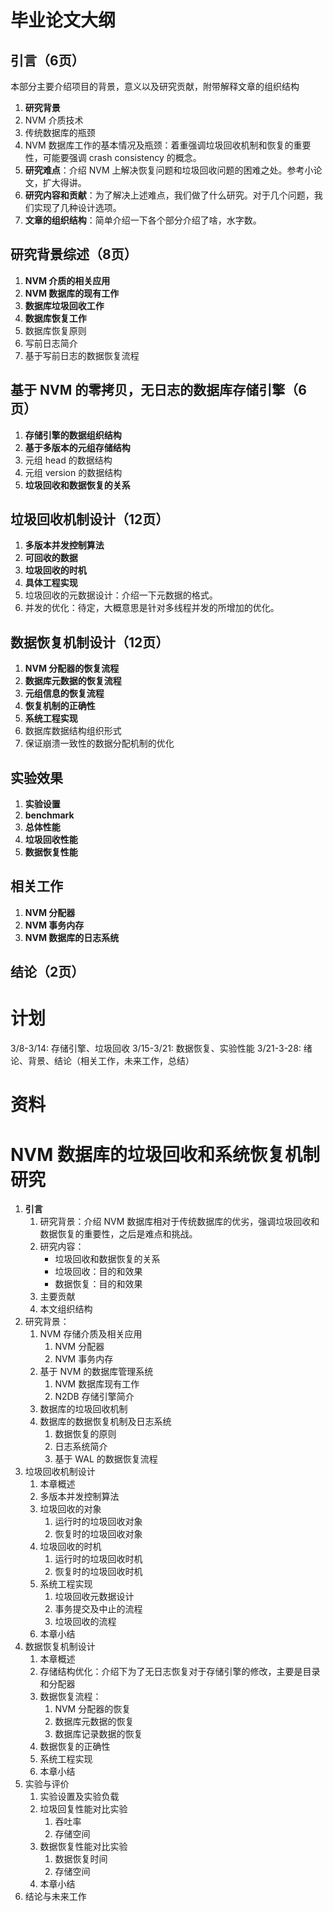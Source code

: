 # 毕业论文大纲

## 引言（6页）
本部分主要介绍项目的背景，意义以及研究贡献，附带解释文章的组织结构

1. **研究背景**
  1. NVM 介质技术
  2. 传统数据库的瓶颈
  3. NVM 数据库工作的基本情况及瓶颈：着重强调垃圾回收机制和恢复的重要性，可能要强调 crash consistency 的概念。
2. **研究难点**：介绍 NVM 上解决恢复问题和垃圾回收问题的困难之处。参考小论文，扩大得讲。
3. **研究内容和贡献**：为了解决上述难点，我们做了什么研究。对于几个问题，我们实现了几种设计选项。
4. **文章的组织结构**：简单介绍一下各个部分介绍了啥，水字数。


## 研究背景综述（8页）

1. **NVM 介质的相关应用**
2. **NVM 数据库的现有工作**
3. **数据库垃圾回收工作**
4. **数据库恢复工作**
  1. 数据库恢复原则
  2. 写前日志简介
  3. 基于写前日志的数据恢复流程

## 基于 NVM 的零拷贝，无日志的数据库存储引擎（6页）

1. **存储引擎的数据组织结构**
2. **基于多版本的元组存储结构**
  1. 元组 head 的数据结构
  2. 元组 version 的数据结构
3. **垃圾回收和数据恢复的关系**

## 垃圾回收机制设计（12页）

1. **多版本并发控制算法**
2. **可回收的数据**
3. **垃圾回收的时机**
4. **具体工程实现**
  1. 垃圾回收的元数据设计：介绍一下元数据的格式。
  2. 并发的优化：待定，大概意思是针对多线程并发的所增加的优化。

## 数据恢复机制设计（12页）
1. **NVM 分配器的恢复流程**
2. **数据库元数据的恢复流程**
3. **元组信息的恢复流程**
4. **恢复机制的正确性**
5. **系统工程实现**
  1. 数据库数据结构组织形式
  2. 保证崩溃一致性的数据分配机制的优化

## 实验效果
1. **实验设置**
2. **benchmark**
3. **总体性能**
4. **垃圾回收性能**
5. **数据恢复性能**

## 相关工作
1. **NVM 分配器**
2. **NVM 事务内存**
3. **NVM 数据库的日志系统**

## 结论（2页）

# 计划

3/8-3/14: 存储引擎、垃圾回收
3/15-3/21: 数据恢复、实验性能
3/21-3-28: 绪论、背景、结论（相关工作，未来工作，总结）

# 资料

# NVM 数据库的垃圾回收和系统恢复机制研究

1. **引言**
   1. 研究背景：介绍 NVM 数据库相对于传统数据库的优劣，强调垃圾回收和数据恢复的重要性，之后是难点和挑战。
   2. 研究内容：
      - 垃圾回收和数据恢复的关系
      - 垃圾回收：目的和效果
      - 数据恢复：目的和效果
   3. 主要贡献
   4. 本文组织结构
2. 研究背景：
   1. NVM 存储介质及相关应用
      1. NVM 分配器
      2. NVM 事务内存
   2. 基于 NVM 的数据库管理系统
      1. NVM 数据库现有工作
      2. N2DB 存储引擎简介
   3. 数据库的垃圾回收机制
   4. 数据库的数据恢复机制及日志系统
      1. 数据恢复的原则
      2. 日志系统简介
      3. 基于 WAL 的数据恢复流程
3. 垃圾回收机制设计
   1. 本章概述
   2. 多版本并发控制算法
   3. 垃圾回收的对象
      1. 运行时的垃圾回收对象
      2. 恢复时的垃圾回收对象
   4. 垃圾回收的时机
      1. 运行时的垃圾回收时机
      2. 恢复时的垃圾回收时机
   5. 系统工程实现
      1. 垃圾回收元数据设计
      2. 事务提交及中止的流程
      3. 垃圾回收的流程
   6. 本章小结
4. 数据恢复机制设计
   1. 本章概述
   2. 存储结构优化：介绍下为了无日志恢复对于存储引擎的修改，主要是目录和分配器
   3. 数据恢复流程：
      1. NVM 分配器的恢复
      2. 数据库元数据的恢复
      3. 数据库记录数据的恢复
   4. 数据恢复的正确性
   5. 系统工程实现
   6. 本章小结
5. 实验与评价
   1. 实验设置及实验负载
   2. 垃圾回复性能对比实验
      1. 吞吐率
      2. 存储空间
   3. 数据恢复性能对比实验
      1. 数据恢复时间
      2. 存储空间
   4. 本章小结
6. 结论与未来工作
   